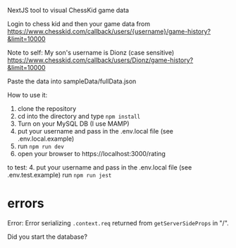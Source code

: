 NextJS tool to visual ChessKid game data

Login to chess kid and then your game data from  https://www.chesskid.com/callback/users/{username}/game-history?&limit=10000

Note to self: My son's username is Dionz (case sensitive)
https://www.chesskid.com/callback/users/Dionz/game-history?&limit=10000

Paste the data into sampleData/fullData.json

How to use it:

1. clone the repository
2. cd into the directory and type `npm install`
3. Turn on your MySQL DB (I use MAMP)
4. put your username and pass in the .env.local file (see .env.local.example)
5. run `npm run dev`
6. open your browser to https://localhost:3000/rating

to test:
4. put your username and pass in the .env.local file (see .env.test.example)
run `npm run jest`



# errors 
Error: Error serializing `.context.req` returned from `getServerSideProps` in "/".

Did you start the database?
